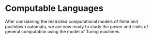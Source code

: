 # Computable Languages

After considering the restricted computational models of finite and
pushdown automata, we are now ready to study the power and limits of
general computation using the model of Turing machines.
